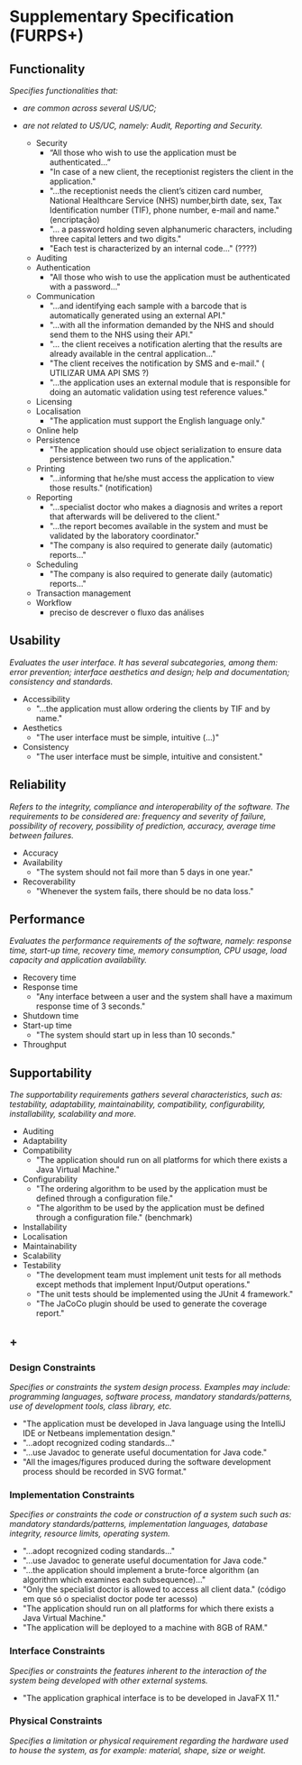 # Supplementary Specification (FURPS+)

## Functionality

_Specifies functionalities that:_

- _are common across several US/UC;_
- _are not related to US/UC, namely: Audit, Reporting and Security._

  * Security
    * “All those who wish to use the application must be authenticated...”
    * "In case of a new client, the receptionist registers the client in the application."
    * "...the receptionist needs the client’s citizen card number, National Healthcare Service (NHS) number,birth date, sex, Tax Identification number (TIF), phone number, e-mail and name." (encriptação)
    * "... a password holding seven alphanumeric characters, including three capital letters and two digits."
    * "Each test is characterized by an internal code..." (????)
  * Auditing
  * Authentication
    * "All those who wish to use the application must be authenticated with a password..."
  * Communication
    * "...and identifying each sample with a barcode that is automatically generated using an external API."
    * "...with all the information demanded by the NHS and should send them to the NHS using their API."
    * "... the client receives a notification alerting that the results are already available in the central application..."
    * "The client receives the notification by SMS and e-mail." ( UTILIZAR UMA API SMS ?)
    * "...the application uses an external module that is responsible for doing an automatic validation using test reference values."
  * Licensing
  * Localisation
    * "The application must support the English language only." 
  * Online help
  * Persistence
    * "The application should use object serialization to ensure data persistence between two runs of the application."
  * Printing
    * "...informing that he/she must access the application to view those results." (notification)
  * Reporting
    * "...specialist doctor who makes a diagnosis and writes a report that afterwards will be delivered to the client."
    * "...the report becomes available in the system and must be validated by the laboratory coordinator."
    * "The company is also required to generate daily (automatic) reports..."
  * Scheduling
    * "The company is also required to generate daily (automatic) reports..."
  * Transaction management
  * Workflow
    * preciso de descrever o fluxo das análises



## Usability 

_Evaluates the user interface. It has several subcategories,
among them: error prevention; interface aesthetics and design; help and
documentation; consistency and standards._

  * Accessibility
    * "...the application must allow ordering the clients by TIF and by name."
  * Aesthetics
    * "The user interface must be simple, intuitive (...)"
  * Consistency
    * "The user interface must be simple, intuitive and consistent."



## Reliability
_Refers to the integrity, compliance and interoperability of the software. The requirements to be considered are: frequency and severity of failure, possibility of recovery, possibility of prediction, accuracy, average time between failures._

  * Accuracy
  * Availability
    * "The system should not fail more than 5 days in one year."
  * Recoverability
    * "Whenever the system fails, there should be no data loss."


## Performance
_Evaluates the performance requirements of the software, namely: response time, start-up time, recovery time, memory consumption, CPU usage, load capacity and application availability._

  * Recovery time
  * Response time
    * "Any interface between a user and the system shall have a maximum response time of 3 seconds." 
  * Shutdown time
  * Start-up time
    * "The system should start up in less than 10 seconds."
  * Throughput




## Supportability
_The supportability requirements gathers several characteristics, such as:
testability, adaptability, maintainability, compatibility,
configurability, installability, scalability and more._ 

  * Auditing 
  * Adaptability
  * Compatibility
    * "The application should run on all platforms for which there exists a Java Virtual Machine."
  * Configurability
    * "The ordering algorithm to be used by the application must be defined through a configuration file."
    * "The algorithm to be used by the application must be defined through a configuration file." (benchmark)
  * Installability
  * Localisation
  * Maintainability
  * Scalability
  * Testability
    * "The development team must implement unit tests for all methods except methods that implement Input/Output operations."
    * "The unit tests should be implemented using the JUnit 4 framework."
    * "The JaCoCo plugin should be used to generate the coverage report."




## +

### Design Constraints

_Specifies or constraints the system design process. Examples may include: programming languages, software process, mandatory standards/patterns, use of development tools, class library, etc._

  * "The application must be developed in Java language using the IntelliJ IDE or Netbeans implementation design."
  * "...adopt recognized coding standards..."
  * "...use Javadoc to generate useful documentation for Java code."
  * "All the images/figures produced during the software development process should be recorded in SVG format."





### Implementation Constraints

_Specifies or constraints the code or construction of a system such
such as: mandatory standards/patterns, implementation languages,
database integrity, resource limits, operating system._

  *  "...adopt recognized coding standards..."
  * "...use Javadoc to generate useful documentation for Java code."
  * "...the application should implement a brute-force algorithm (an algorithm which examines each subsequence)..."
  * "Only the specialist doctor is allowed to access all client data." (código em que só o specialist doctor pode ter acesso)
  * "The application should run on all platforms for which there exists a Java Virtual Machine."
  * "The application will be deployed to a machine with 8GB of RAM."




### Interface Constraints
_Specifies or constraints the features inherent to the interaction of the
system being developed with other external systems._

  * "The application graphical interface is to be developed in JavaFX 11."




### Physical Constraints

_Specifies a limitation or physical requirement regarding the hardware used to house the system, as for example: material, shape, size or weight._
